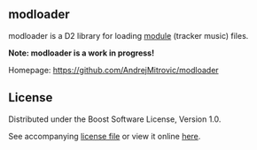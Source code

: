 ## modloader

modloader is a D2 library for loading [module][module] (tracker music) files.

[module]: http://en.wikipedia.org/wiki/Module_file

**Note: modloader is a work in progress!**

Homepage: https://github.com/AndrejMitrovic/modloader

## License

Distributed under the Boost Software License, Version 1.0.

See accompanying [license file] or view it online [here][BoostLicense].

[license file]: https://raw.github.com/AndrejMitrovic/modloader/master/LICENSE_1_0.txt
[BoostLicense]: http://www.boost.org/LICENSE_1_0.txt
